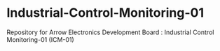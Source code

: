 # Industrial-Control-Monitoring-01
Repository for Arrow Electronics Development Board : Industrial Control Monitoring-01 (ICM-01)

